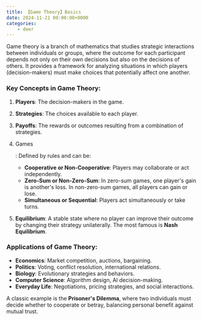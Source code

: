 ```yaml
---
title: 【Game Theory】Basics
date: 2024-11-21 00:00:00+0000
categories: 
    - deer
---
```


Game theory is a branch of mathematics that studies strategic interactions between individuals or groups, where the outcome for each participant depends not only on their own decisions but also on the decisions of others. It provides a framework for analyzing situations in which players (decision-makers) must make choices that potentially affect one another.

### Key Concepts in Game Theory:

1. **Players**: The decision-makers in the game.

2. **Strategies**: The choices available to each player.

3. **Payoffs**: The rewards or outcomes resulting from a combination of strategies.

4. Games

   : Defined by rules and can be:

   - **Cooperative or Non-Cooperative**: Players may collaborate or act independently.
   - **Zero-Sum or Non-Zero-Sum**: In zero-sum games, one player's gain is another's loss. In non-zero-sum games, all players can gain or lose.
   - **Simultaneous or Sequential**: Players act simultaneously or take turns.

5. **Equilibrium**: A stable state where no player can improve their outcome by changing their strategy unilaterally. The most famous is **Nash Equilibrium**.

### Applications of Game Theory:

- **Economics**: Market competition, auctions, bargaining.
- **Politics**: Voting, conflict resolution, international relations.
- **Biology**: Evolutionary strategies and behaviors.
- **Computer Science**: Algorithm design, AI decision-making.
- **Everyday Life**: Negotiations, pricing strategies, and social interactions.

A classic example is the **Prisoner's Dilemma**, where two individuals must decide whether to cooperate or betray, balancing personal benefit against mutual trust.
